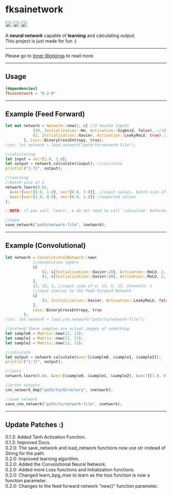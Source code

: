 **<h1>fksainetwork</h1>**

[<img alt="github" src="https://img.shields.io/badge/github-Felix1G/fksainetwork-8da0cb?style=for-the-badge&labelColor=555555&logo=github" height="20">](https://github.com/Felix1G/fksainetwork)
[<img alt="crates.io" src="https://img.shields.io/crates/v/fksainetwork.svg?style=for-the-badge&color=fc8d62&logo=rust" height="20">](https://crates.io/crates/fksainetwork)
[<img alt="docs.rs" src="https://img.shields.io/badge/docs.rs-fksainetwork-66c2a5?style=for-the-badge&labelColor=555555&logo=docs.rs" height="20">](https://docs.rs/fksainetwork)


A **neural network** capable of **learning** and calculating output.<br/>
This project is just made for fun :)<br/>

---
Please go to [Inner Workings](https://github.com/Felix1G/fksainetwork/blob/main/INNERWORKINGS.md) to read more.

---
Usage
---
``````toml
[dependencies]
fksainetwork = "0.2.0"
``````

---
Example (Feed Forward)
---
``````rust
let mut network = Network::new(2, &[ //2 neuron inputs
            (10, Initialization::He, Activation::Sigmoid, false), //10 hidden neurons
            (2, Initialization::Xavier, Activation::LeakyReLU, true) //2 neuron outputs, true: batch normalisation
        ], Loss::BinaryCrossEntropy, true);
//or: let network = load_network("path/to/network-file");

//calculating
let input = vec![1.0, 1.0];
let output = network.calculate(&input); //calculate
println!("{:?}", output);

//learning
//batch size of 2
network.learn(0.01,
  &vec![vec![0.0, 1.0], vec![0.0, 3.0]], //input values, batch size of 2
  &vec![vec![1.0, 0.0], vec![0.0, 1.0]] //expected values
);

//NOTE: if you call 'learn', u do not need to call 'calculate' beforehand

//save
save_network("path/network-file", &network);
``````

---
Example (Convolutional)
---
``````rust
let network = ConvolutionalNetwork::new(
            //convolution layers
            &[
                (2, &[Initialization::Xavier;20], Activation::ReLU, 2, Pooling::Max), //20 channels, kernel 2x2, pooling max 2.0
                (3, &[Initialization::Xavier;40], Activation::ReLU, 2, Pooling::Max) //40 channels, kernel 3x3, pooling max 2.0
            ],
            13, 13, 1, //input size of w: 13, h: 13, channels: 1
            //input similar to the Feed Forward Network
            &[
                (3, Initialization::Xavier, Activation::LeakyReLU, false)
            ],
            Loss::BinaryCrossEntropy, true
        );
//or: let network = load_cnn_network("path/to/network-file");

//pretend these samples are actual images of something
let sample0 = Matrix::new(13, 13);
let sample1 = Matrix::new(13, 13);
let sample2 = Matrix::new(13, 13);

//calculate
let output = network.calculate(&vec![&sample0, &sample1, &sample2]);
println!("{:?}", output);

//learn
network.learn(0.04, &vec![&sample0, &sample1, &sample2], &vec![[1.0, 0.0, 0.0], [0.0, 1.0, 0.0], [0.0, 0.0, 1.0]]);

//print outputs
cnn_network_bmp("path/to/directory", &network);

//save network
save_cnn_network("path/to/network-file", &network);
``````

---
Update Patches :)
---
0.1.3: Added Tanh Activation Function.<br/>
0.1.3: Improved Docs.<br/>
0.2.0: The save_network and load_network functions now use str instead of String for the path.<br/>
0.2.0: Improved learning algorithm.<br/>
0.2.0: Added the Convolutional Neural Network.<br/>
0.2.0: Added more Loss functions and Initialization functions.<br/>
0.2.0: Changed learn_bpg_mse to learn as the loss function is now a function parameter.<br/>
0.2.0: Changes to the feed forward network "new()" function parameter.<br/>

